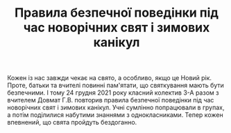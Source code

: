 ﻿---
title: Правила безпечної поведінки під час новорічних свят і зимових канікул
---

Кожен із нас завжди чекає на свято, а особливо, якщо це Новий рік. Проте, батьки та вчителі  повинні пам'ятати, що  святкування мають бути безпечними. І тому 24 грудня 2021 року класний колектив 3-А  разом з вчителем Довмат Г.В. повторив правила безпечної поведінки під час новорічних свят і зимових канікул. Учні сумлінно попрацювали  в групах, а потім поділилися набутими знаннями з однокласниками. Тепер кожен впевнений, що свята пройдуть бездоганно.

<slideshow></slideshow>